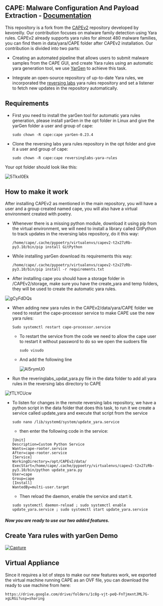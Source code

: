 ## CAPE: Malware Configuration And Payload Extraction - [Documentation](https://capev2.readthedocs.io/en/latest/#)

This repository is a fork from the [CAPEv2](https://github.com/kevoreilly/CAPEv2) repository developed by kevoreilly. Our contribution focuses on malware family detection using Yara rules. CAPEv2 already supports yara rules for almost 480 malware families, you can find them in data/yara/CAPE folder after CAPEv2 installation. Our contribution is divided into two parts:

- Creating an automated pipeline that allows users to submit malware samples from the CAPE GUI, and create Yara rules using an automatic yara generation tool, we use [YarGen](https://github.com/Neo23x0/yarGen) to achieve this task.

- Integrate an open-source repository of up-to-date Yara rules, we incorporated the [reversing labs](https://github.com/reversinglabs/reversinglabs-yara-rules) yara rules repository and set a listener to fetch new updates in the repository automatically.   

## Requirements

-	First you need to install the yarGen tool for automatic yara rules generation, please install yarGen in the opt folder in Linux and give the yarGen folder a user and group of cape:

    ```
    sudo chown -R cape:cape yarGen-0.23.4
    ```
    
- Clone the reversing labs yara rules repository in the opt folder and give it a user and group of cape:

    ```
    sudo chown -R cape:cape reversinglabs-yara-rules
    ```
 Your opt folder should look like this:
 
![5TkxI0Ek](https://user-images.githubusercontent.com/43759597/210270170-0c8dd37f-63ef-46ae-b7af-a7aa72518f78.png)

## How to make it work

After installing CAPEv2 as mentioned in the main repository, you will have a user and a group created named cape, you will also have a virtual environment created with poetry.

- Whenever there is a missing python module, download it using pip from the virtual environment, we will need to install a library called GitPython to track updates in the reversing labs repository, do it this way:

    ```
    /home/cape/.cache/pypoetry/virtualenvs/capev2-t2x27zRb-py3.10/bin/pip install GitPython
    ```
    
- While installing yarGen download its requirements this way:

    ```
    /home/cape/.cache/pypoetry/virtualenvs/capev2-t2x27zRb-py3.10/bin/pip install -r requirements.txt
    ```
    
- After installing cape you should have a storage folder in /CAPEv2/storage, make sure you have the create_yara and temp folders, they will be used to create the automatic yara rules. 

![gCyFdDQs](https://user-images.githubusercontent.com/43759597/210270610-ea305bc9-1256-4969-834c-5ed49b7f2379.png)

-	When adding new yara rules in the CAPEv2/data/yara/CAPE folder we need to restart the cape-processor service to make CAPE use the new yara rules:

    ```
    Sudo systemctl restart cape-processor.service 
    ```
    
    - To restart the service from the code we need to allow the cape user to restart it without password to do so we open the sudoers file 
        ```
        sudo visudo
        ```
    - And add the following line
    
        ![AI5rymU0](https://user-images.githubusercontent.com/43759597/210270765-59564782-6472-4e7c-897e-b97a15a8136a.png)
        
  -	Run the reveringlabs_updat_yara.py file in the data folder to add all yara rules in the reversing labs directory to CAPE

![fTLYCUcw](https://user-images.githubusercontent.com/43759597/210270973-df6263fa-f0be-43b2-9cbb-6d5bc720e72a.png)
  
- To listen for changes in the remote reversing labs repository, we have a python script in the data folder that does this task, to run it we create a service called update_yara and execute that script from the service 

    ```
    sudo nano /lib/systemd/system/update_yara.service
    ```
    
    - then enter the following code in the service:

    ```
    [Unit]
	Description=Custom Python Service
	Wants=cape-rooter.service
	After=cape-rooter.service
	[Service]
	WorkingDirectory=/opt/CAPEv2/data/
	ExecStart=/home/cape/.cache/pypoetry/virtualenvs/capev2-t2x27zRb-py3.10/bin/python update_yara.py
	User=cape
	Group=cape
	[Install]
	WantedBy=multi-user.target
    ```
    
    - Then reload the daemon, enable the service and start it.
    ```
    sudo systemctl daemon-reload ; sudo systemctl enable update_yara.service ; sudo systemctl start update_yara.service
    ```

##### Now you are ready to use our two added features.

## Create Yara rules with yarGen Demo

[![Capture](https://user-images.githubusercontent.com/43759597/210274949-d06604ca-fa81-4b47-9ecf-58a6a8b1026f.PNG)](https://drive.google.com/file/d/1_5Vc4qnGL7EqeDJBtuONJD0xjJmNoZdZ/view?usp=sharing)

## Virtual Appliance

Since it requires a lot of steps to make our new features work, we exported the virtual machine running CAPE as an OVF file, you can download the ready to use machine from here:
    
    https://drive.google.com/drive/folders/1c8g-vjt-peQ-FnTjmxntJML7G-xgLRGi?usp=sharing
